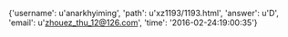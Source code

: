 {'username': u'anarkhyiming', 'path': u'xz1193/1193.html', 'answer': u'D', 'email': u'zhouez_thu_12@126.com', 'time': '2016-02-24:19:00:35'}